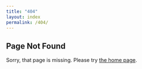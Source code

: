```yaml
---
title: "404"
layout: index
permalink: /404/
---
```


## Page Not Found

Sorry, that page is missing. Please try [the home page](/).
